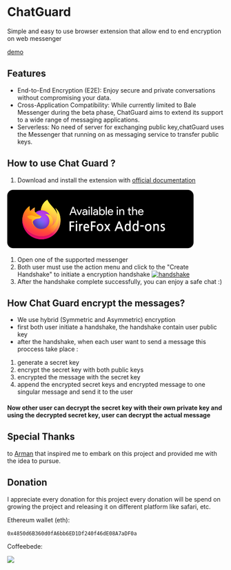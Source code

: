 # ChatGuard

Simple and easy to use browser extension that allow end to end encryption on web messenger

[demo](https://github.com/PrivacyForge/ChatGuard/assets/58364608/7008ea5c-4fb4-49e9-a70b-749d88a38eab)
## Features 
- End-to-End Encryption (E2E): Enjoy secure and private conversations without compromising your data.
- Cross-Application Compatibility: While currently limited to Bale Messenger during the beta phase, ChatGuard aims to extend its support to a wide range of messaging applications.
- Serverless: No need of server for exchanging public key,chatGuard uses the Messenger that running on as messaging service to transfer public keys.

## How to use Chat Guard ?

1. Download and install the extension with [official documentation](https://github.com/PrivacyForge/ChatGuard/blob/main/docs/getting-started/installation.md)
   
[![firefox store](./docs/public/images/firefoxStore.svg)](https://addons.mozilla.org/en-GB/firefox/addon/chatguard/)

1. Open one of the supported messenger
1. Both user must use the action menu and click to the "Create Handshake" to initiate a encryption handshake
[![handshake](https://github.com/PrivacyForge/ChatGuard/assets/58364608/6a258e06-836f-463c-8d81-cec1ba9cbc8c)](#)
1. After the handshake complete successfully, you can enjoy a safe chat :)

## How Chat Guard encrypt the messages?

- We use hybrid (Symmetric and Asymmetric) encryption
- first both user initiate a handshake, the handshake contain user public key
- after the handshake, when each user want to send a message this proccess take place :

1. generate a secret key
2. encrypt the secret key with both public keys
3. encrypted the message with the secret key
4. append the encrypted secret keys and encrypted message to one singular message and send it to the user

#### Now other user can decrypt the secret key with their own private key and using the decrypted secret key, user can decrypt the actual message

## Special Thanks
to [Arman](https://github.com/ArmanTaheriGhaleTaki) that inspired me to embark on this project and provided me with the idea to pursue.

## Donation

I appreciate every donation for this project
every donation will be spend on growing the project and releasing it on different platform like safari, etc.

Ethereum wallet (eth):
```
0x4850d6B360d0fA6bb6ED1Df240f46dE08A7aDF0a
```
Coffeebede:

<a href="https://www.coffeebede.com/mosidev"><img  width="250px" class="img-fluid" src="https://coffeebede.ir/DashboardTemplateV2/app-assets/images/banner/default-yellow.svg" /></a>
